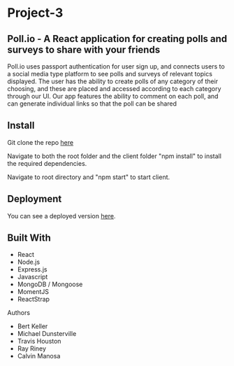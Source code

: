 # Project-3

## Poll.io - A React application for creating polls and surveys to share with your friends

Poll.io uses passport authentication for user sign up, and connects users to a social media type platform to see polls and surveys of relevant topics displayed. The user has the ability to create polls of any category of their choosing, and these are placed and accessed according to each category through our UI. Our app features the ability to comment on each poll, and can generate individual links so that the poll can be shared

## Install

Git clone the repo [here](https://github.com/TravisWHouston/Project-3.git)

Navigate to both the root folder and the client folder "npm install" to install the required dependencies.

Navigate to root directory and "npm start" to start client.

## Deployment
You can see a deployed version [here](https://p0ll-io.herokuapp.com/).

## Built With
* React
* Node.js
* Express.js
* Javascript
* MongoDB / Mongoose
* MomentJS
* ReactStrap

Authors
* Bert Keller
* Michael Dunsterville
* Travis Houston
* Ray Riney
* Calvin Manosa

